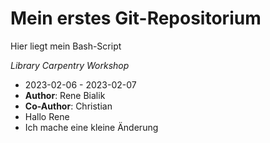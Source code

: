 # Mein erstes Git-Repositorium

Hier liegt mein Bash-Script  

*Library Carpentry Workshop*

- 2023-02-06 - 2023-02-07
- **Author**: Rene Bialik
- **Co-Author**: Christian
- Hallo Rene
- Ich mache eine kleine Änderung